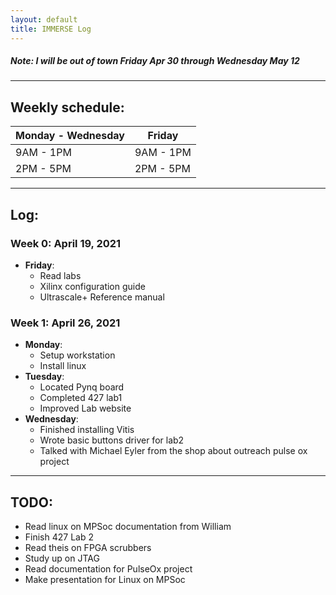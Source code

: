 ```yaml
---
layout: default
title: IMMERSE Log
---
```


##### Note: I will be out of town Friday Apr 30 through Wednesday May 12

-------------------
## Weekly schedule:

|  Monday - Wednesday |   Friday   |
| ------------------- | ---------- |
|    9AM - 1PM        | 9AM - 1PM  |
|    2PM - 5PM        | 2PM - 5PM  |

-------------------
## Log:

### Week 0: April 19, 2021

* **Friday**: 
  - Read labs
  - Xilinx configuration guide
  - Ultrascale+ Reference manual

### Week 1: April 26, 2021

* **Monday**: 
  - Setup workstation
  - Install linux
* **Tuesday**: 
  - Located Pynq board
  - Completed 427 lab1
  - Improved Lab website
* **Wednesday**: 
  - Finished installing Vitis
  - Wrote basic buttons driver for lab2
  - Talked with Michael Eyler from the shop about outreach pulse ox project

<!-- * **Thursday**: 
* **Friday**: -->

-------------------
## TODO:
- Read linux on MPSoc documentation from William
- Finish 427 Lab 2
- Read theis on FPGA scrubbers
- Study up on JTAG
- Read documentation for PulseOx project
- Make presentation for Linux on MPSoc